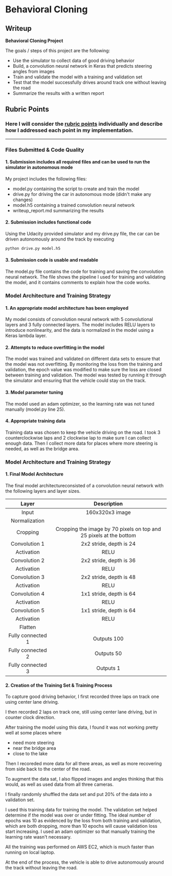 # **Behavioral Cloning** 

## Writeup



**Behavioral Cloning Project**

The goals / steps of this project are the following:
* Use the simulator to collect data of good driving behavior
* Build, a convolution neural network in Keras that predicts steering angles from images
* Train and validate the model with a training and validation set
* Test that the model successfully drives around track one without leaving the road
* Summarize the results with a written report



## Rubric Points
### Here I will consider the [rubric points](https://review.udacity.com/#!/rubrics/432/view) individually and describe how I addressed each point in my implementation.  

---
### Files Submitted & Code Quality

#### 1. Submission includes all required files and can be used to run the simulator in autonomous mode

My project includes the following files:
* model.py containing the script to create and train the model
* drive.py for driving the car in autonomous mode (didn't make any changes)
* model.h5 containing a trained convolution neural network 
* writeup_report.md summarizing the results

#### 2. Submission includes functional code
Using the Udacity provided simulator and my drive.py file, the car can be driven autonomously around the track by executing 
```sh
python drive.py model.h5
```

#### 3. Submission code is usable and readable

The model.py file contains the code for training and saving the convolution neural network. The file shows the pipeline I used for training and validating the model, and it contains comments to explain how the code works.

### Model Architecture and Training Strategy

#### 1. An appropriate model architecture has been employed

My model consists of convolution neural network with 5 convolutional layers and 3 fully connected layers. The model includes RELU layers to introduce nonlinearity, and the data is normalized in the model using a Keras lambda layer. 

#### 2. Attempts to reduce overfitting in the model

The model was trained and validated on different data sets to ensure that the model was not overfitting. By monitoring the loss from the training and validation, the epoch value was modified to make sure the loss are closed between training and validation. The model was tested by running it through the simulator and ensuring that the vehicle could stay on the track.

#### 3. Model parameter tuning

The model used an adam optimizer, so the learning rate was not tuned manually (model.py line 25).

#### 4. Appropriate training data

Training data was chosen to keep the vehicle driving on the road. I took 3 counterclockwise laps and 2 clockwise lap to make sure I can collect enough data. Then I collect more data for places where more steering is needed, as well as the bridge area.

### Model Architecture and Training Strategy

#### 1. Final Model Architecture

The final model architectureconsisted of a convolution neural network with the following layers and layer sizes.

| Layer         		|     Description	        					| 
|:---------------------:|:---------------------------------------------:| 
| Input         		| 160x320x3 image   					| 
| Normalization		    |   					| 
| Cropping		        | Cropping the image by 70 pixels on top and 25 pixels at the bottom 					| 
| Convolution 1     	| 2x2 stride, depth is 24 |
| Activation			|RELU												|
| Convolution 2     	|  2x2 stride, depth is 36  	|
| Activation			|RELU												|
| Convolution 3     	|  2x2 stride, depth is 48  	|
| Activation			|RELU												|
| Convolution 4     	|  1x1 stride, depth is 64  	|
| Activation			|RELU												|
| Convolution 5     	|  1x1 stride, depth is 64  	|
| Activation			|RELU												|
| Flatten   	      	|  					|
| Fully connected 1		| Outputs 100  									|
| Fully connected 2		| Outputs 50  									|
| Fully connected 3		| Outputs 1 									|

#### 2. Creation of the Training Set & Training Process

To capture good driving behavior, I first recorded three laps on track one using center lane driving. 

I then recorded 2 laps on track one, still using center lane driving, but in counter clock direction.

After training the model using this data, I found it was not working pretty well at some places where
* need more steering
* near the bridge area
* close to the lake

Then I recoreded more data for all there areas, as well as more recovering from side back to the center of the road.

To augment the data sat, I also flipped images and angles thinking that this would, as well as used data from all three cameras. 

I finally randomly shuffled the data set and put 20% of the data into a validation set. 

I used this training data for training the model. The validation set helped determine if the model was over or under fitting. The ideal number of epochs was 10 as evidenced by the loss from both training and validation, which are both dropping, more than 10 epochs will cause validation loss start increasing. I used an adam optimizer so that manually training the learning rate wasn't necessary.

All the training was performed on AWS EC2, which is much faster than running on local laptop.

At the end of the process, the vehicle is able to drive autonomously around the track without leaving the road.
